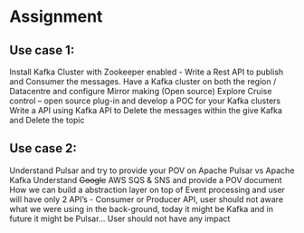 # Assignment
## Use case 1:
 
Install Kafka Cluster with Zookeeper enabled - Write a Rest API to publish and Consumer the messages.
Have a Kafka cluster on both the region / Datacentre and configure Mirror making (Open source)
Explore Cruise control – open source plug-in and develop a POC for your Kafka clusters
Write a API using Kafka API to Delete the messages within the give Kafka and Delete the topic
 
## Use case 2:
 
Understand Pulsar and try to provide your POV on Apache Pulsar vs Apache Kafka
Understand ~~Google~~ AWS SQS & SNS and provide a POV document
How we can build a abstraction layer on top of Event processing and user will have only 2 API’s - Consumer or Producer API, user should not aware what we were using in the back-ground, today it might be Kafka and in future it might be Pulsar… User should not have any impact
